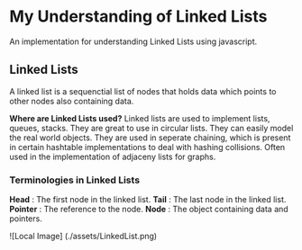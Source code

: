 # My Understanding of Linked Lists
An implementation for understanding Linked Lists using javascript.

## Linked Lists
A linked list is a sequenctial list of nodes that holds data which points to other nodes also containing data.

**Where are Linked Lists used?**
Linked lists are used to implement lists, queues, stacks. They are great to use in circular lists. They can easily model the real world objects. They are used in seperate chaining, which is present in certain hashtable implementations to deal with hashing collisions. Often used in the implementation of adjaceny lists for graphs.

### Terminologies in Linked Lists

**Head** : The first node in the linked list.
**Tail** : The last node in the linked list.
**Pointer** : The reference to the node.
**Node** : The object containing data and pointers.

![Local Image] (./assets/LinkedList.png)